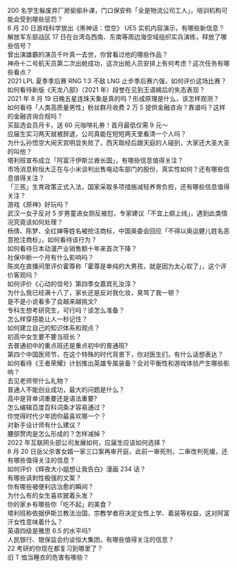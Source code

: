 200 名学生躲废弃厂房偷偷补课，门口保安称「全是物流公司工人」，培训机构可能会受到哪些惩罚？  
8 月 20 日游戏科学放出《黑神话：悟空》 UE5 实机内容演示，有哪些新信息？  
解放军东部战区 17 日在台湾岛西南、东南等周边海空域组织实兵演练，释放了哪些信号？  
曾出演雄霸的演员千叶真一去世，你曾看过他的哪些作品？  
神舟十二号航天员第二次出舱成功，这次出舱人员安排上有何考虑？这次任务有哪些看点？  
2021 LPL 夏季季后赛 RNG 1:3 不敌 LNG 止步季后赛六强，如何评价这场比赛？  
如何看待新版《天龙八部》（2021 年）段誉在见到王语嫣后的失态表现？  
2021 年 8 月 19 日晚五星连珠天象是真的吗？形成原理是什么，该怎样观测？  
如何看待「人类高质量男性」粉丝群月收费 2 万 5 提供金融咨询？靠谱吗？这样的金融咨询合规吗？  
买盐选会员月卡，送 60 元咖啡礼券！首月最低仅需 9 元～  
应届生实习两天就被辞退，公司真能在短短两天里看清一个人吗？  
为什么孙悟空大闹天宫明显失败了，西天取经后跟天庭的人碰到，大家还大圣大圣的叫他？  
塔利班宣布成立「阿富汗伊斯兰酋长国」，有哪些信息值得关注？  
市场消息称恒大正在与小米谈判出售电动车部门的股份，真实性如何？还有哪些信息值得关注？  
「三孩」生育政策正式入法，国家采取多项措施减轻养育负担，还有哪些信息值得关注？  
游戏《原神》好玩吗？  
武汉一女子反对 5 岁男童进女厕反被怼，专家建议「不宜上纲上线」，遇到此类情况究竟该如何处理？  
杨倩、陈梦、全红婵等姓名被抢注商标，中国奥委会回应「不得以奥运健儿姓名恶意抢注商标」，如何看待该行为？  
如何看待日本动漫产业销售额十年来首次下降？  
社保中断一个月有什么影响吗？  
陈岚在直播间里评价霍尊称「霍尊是单纯的大男孩，就是因为太心软了」，这个评价客观吗？  
如何评价《心动的信号》第四季女嘉宾孔汝淳？  
为什么我已经满十八了，家长还是反对我化妆，臭骂了我一顿？  
是不是小说看多了会越来越挑文?  
专科生想考研究生，可行吗？该怎么准备？  
怎么样穿搭能让人一秒记住？  
如何建立自己的知识体系和观点？  
初高中女生要不要当班长？  
去普通初中的重点班还是重点初中的普通班?  
第四个中国医师节，在这个特殊的时代背景下，你对医生们，有什么话想表达？  
如何看待《王者荣耀》计划推出英雄专属装备？会对平衡性和游戏体验产生哪些影响？  
去见老师带什么礼物？  
普通人不能创业成功，最大的问题是什么？  
高中是背单词重要还是语法重要?  
怎么编辑百度百科词条才容易通过？  
你觉得时代少年团你最喜欢哪一个？  
对新手设计师有什么建议？  
腰部赘肉是怎么形成的？怎样减掉？  
2022 年互联网头部公司发展如何，应届生应该如何选择？  
8 月 20 日岳父杀害女婿一家三口案再审开庭，此前一审死刑，二审改判死缓，还有哪些值得关注的信息？  
如何评价《辉夜大小姐想让我告白》漫画 234 话？  
有哪些讽刺性极强的文案？  
你有哪些被便利店治愈的瞬间？  
为什么有的女生喜欢披着头发？  
你的家乡有哪些你「吃不起」的美食？  
塔利班称依据伊斯兰教法治国，宗教学者将决定女性上学、着装等权益，这对阿富汗女性意味着什么？  
英语四级是雅思 6.5 的水平吗?  
人民银行、银保监会约谈恒大集团，有哪些值得关注的信息？  
22 考研的你现在都复习到哪里了？  
旧 T 恤当睡衣的危害有哪些？  
